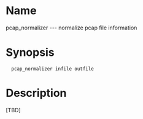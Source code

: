 # Name
pcap_normalizer --- normalize pcap file information

# Synopsis
```
  pcap_normalizer infile outfile
```

# Description
[TBD]
